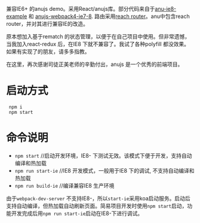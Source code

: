 兼容IE6+ 的anujs demo。采用React/anujs库。部分代码来自于[anu-ie8-example](https://github.com/RubyLouvre/anu-ie8-example) 和 [anujs-webpack4-ie7-8](https://github.com/magicapple/anujs-webpack4-ie7-8). 路由采用[reach router](https://reach.tech/router)。anu中包含reach router，并对其进行兼容IE的改造。

原本想加入基于rematch 的状态管理，以便于在自己项目中使用。但非常遗憾，当我加入react-redux 后，在IE8 下就不兼容了。我试了各种polyfill 都没效果。如果有实现了的朋友，请多多指教。

在这里，再次感谢司徒正美老师的辛勤付出，anujs 是一个优秀的前端项目。

# 启动方式
```
 npm i
 npm start
```

# 命令说明
- `npm start`  //启动开发环境，IE8- 下测试无效。该模式下便于开发，支持自动编译和热加载
- `npm run start-ie`  //IE8 开发模式，一般用于IE8 下的调试, 不支持自动编译和热加载
- `npm run build-ie`  //编译兼容IE8 生产环境

由于`webpack-dev-server` 不支持IE8-，所以`start-ie`采用koa启动服务。启动后支持自动编译，但热加载自动刷新页面。简易项目开发时使用`npm start`启动，功能开发完成后用`npm run start-ie`启动在IE8-下进行调试。